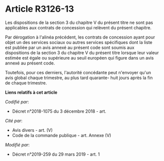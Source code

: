 # Article R3126-13

Les dispositions de la section 3 du chapitre V du présent titre ne sont pas applicables aux contrats de concession qui
relèvent du présent chapitre.

Par dérogation à l'alinéa précédent, les contrats de concession ayant pour objet un des services sociaux ou autres services
spécifiques dont la liste est publiée par un avis annexé au présent code sont soumis aux dispositions de la section 3 du
chapitre V du présent titre lorsque leur valeur estimée est égale ou supérieure au seuil européen qui figure dans un avis
annexé au présent code.

Toutefois, pour ces derniers, l'autorité concédante peut n'envoyer qu'un avis global chaque trimestre, au plus tard quarante-
huit jours après la fin de chaque trimestre.

**Liens relatifs à cet article**

_Codifié par_:

  - Décret n°2018-1075 du 3 décembre 2018 - art.

_Cité par_:

  - Avis divers - art. (V)
  - Code de la commande publique - art. Annexe (V)

_Modifié par_:

  - Décret n°2019-259 du 29 mars 2019 - art. 1
